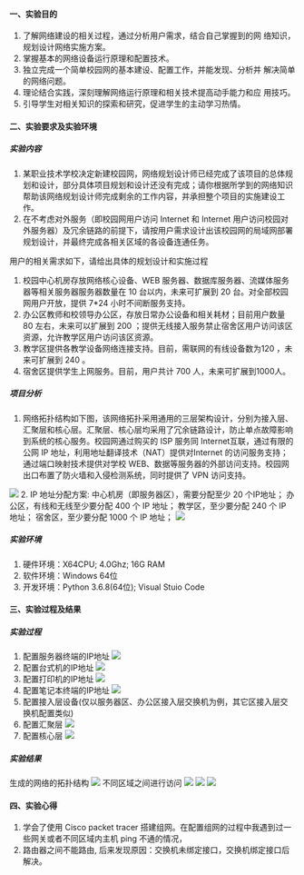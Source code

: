 #### 一、实验目的
1. 了解网络建设的相关过程，通过分析用户需求，结合自己掌握到的网
络知识，规划设计网络实施方案。
2. 掌握基本的网络设备运行原理和配置技术。
3. 独立完成一个简单校园网的基本建设、配置工作，并能发现、分析并
解决简单的网络问题。
4. 理论结合实践，深刻理解网络运行原理和相关技术提高动手能力和应
用技巧。
5. 引导学生对相关知识的探索和研究，促进学生的主动学习热情。

#### 二、实验要求及实验环境

##### 实验内容
1. 某职业技术学校决定新建校园网，网络规划设计师已经完成了该项目的总体规划和设计，部分具体项目规划和设计还没有完成；请你根据所学到的网络知识帮助该网络规划设计师完成剩余的工作内容，并承担整个项目的实施建设工作。
2. 在不考虑对外服务（即校园网用户访问 Internet 和 Internet 用户访问校园对外服务器）及冗余链路的前提下，请按用户需求设计出该校园网的局域网部署规划设计，并最终完成各相关区域的各设备连通任务。

用户的相关需求如下，请给出具体的规划设计和实施过程

1. 校园中心机房存放网络核心设备、WEB 服务器、数据库服务器、流媒体服务器等相关服务器服务器数量在 10 台以内，未来可扩展到 20 台。对全部校园网用户开放，提供 7*24 小时不间断服务支持。
2. 办公区教师和校领导办公区，存放日常办公设备和相关耗材；目前用户数量 80 左右，未来可以扩展到 200 ；提供无线接入服务禁止宿舍区用户访问该区资源，允许教学区用户访问该区资源。
3. 教学区提供各教学设备网络连接支持。目前，需联网的有线设备数为120 ，未来可扩展到 240 。
4. 宿舍区提供学生上网服务。目前，用户共计 700 人，未来可扩展到1000人。

##### 项目分析
1. 网络拓扑结构如下图，该网络拓扑采用通用的三层架构设计，分别为接入层、汇聚层和核心层。汇聚层、核心层均采用了冗余链路设计，防止单点故障影响到系统的核心服务。校园网通过购买的 ISP 服务同 Internet互联，通过有限的公网 IP 地址，利用地址翻译技术（NAT）提供对Internet 的访问服务支持；通过端口映射技术提供对学校 WEB、数据等服务器的外部访问支持。校园网出口布置了防火墙和入侵检测系统，同时提供了 VPN 访问支持。
<img src="./1.png">
2. IP 地址分配方案: 中心机房（即服务器区），需要分配至少 20 个IP地址；
办公区，有线和无线至少要分配 400 个 IP 地址；
教学区，至少要分配 240 个 IP 地址；
宿舍区，至少要分配 1000 个 IP 地址；
<img src="./2.png">

##### 实验环境

1. 硬件环境：X64CPU; 4.0Ghz; 16G RAM
2. 软件环境：Windows 64位
3. 开发环境：Python 3.6.8(64位); Visual Stuio Code
   
#### 三、实验过程及结果

##### 实验过程
1. 配置服务器终端的IP地址
   <img src="./3.png">
2. 配置台式机的IP地址
   <img src="./4.png">
3. 配置打印机的IP地址
   <img src="./5.png">
4. 配置笔记本终端的IP地址
   <img src="./6.png">
5. 配置接入层设备(仅以服务器区、办公区接入层交换机为例，其它区接入层交换机配置类似)
6. 配置汇聚层
   <img src="./7.png">
7. 配置核心层
   <img src="./8.png">
##### 实验结果
生成的网络的拓扑结构
<img src="./9.png">
不同区域之间进行访问
<img src="./10.png">
<img src="./11.png">
<img src="./12.png">

#### 四、实验心得
1. 学会了使用 Cisco packet tracer 搭建组网。在配置组网的过程中我遇到过一些网关或者不同区域内主机 ping 不通的情况，
2. 路由器之间不能路由, 后来发现原因：交换机未绑定接口，交换机绑定接口后解决。